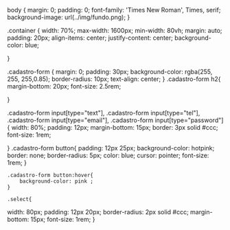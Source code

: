 body {
margin: 0;
padding: 0;
font-family: 'Times New Roman', Times, serif;
background-image: url(../img/fundo.png);
}

.container {
width: 70%;
max-width: 1600px;
min-width: 80vh;
margin: auto;
padding: 20px;
align-items: center;
justify-content: center;
background-color: blue;

}

.cadastro-form {
margin: 0;
padding: 30px;
background-color: rgba(255, 255, 255,0.85);
border-radius: 10px;
text-align: center;
}
.cadastro-form h2{
margin-bottom: 20px;
font-size: 2.5rem;

}

.cadastro-form input[type="text"],
.cadastro-form input[type="tel"],
.cadastro-form input[type="email"],
.cadastro-form input[type="password"]{
width: 80%;
padding: 12px;
margin-bottom: 15px;
border: 3px solid #ccc;
font-size: 1rem;

}
.cadastro-form button{
padding: 12px 25px;
background-color: hotpink;
border: none;
border-radius: 5px;
color: blue;
cursor: pointer;
font-size: 1rem;
}

    .cadastro-form button:hover{
        background-color: pink ;
    }

    .select{
width: 80px;
padding: 12px 20px;
border-radius: 2px solid #ccc;
margin-bottom: 15px;
font-size: 1rem;
    }

